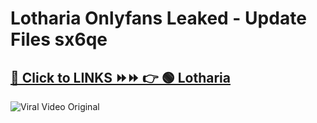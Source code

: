 
 # Lotharia Onlyfans Leaked - Update Files sx6qe

## <h2><a href="https://clipsfans.com/Lotharia&ref=git">🔗 Click to LINKS ⏩⏩ 👉 🟢 Lotharia </a></h2>

<a href="https://clipsfans.com/Lotharia&ref=git" rel="nofollow" data-target="animated-image.originalLink"><img src="https://i.ibb.co.com/xMMVF88/686577567.gif" alt="Viral Video Original" style="max-width: 100%; display: inline-block;" data-target="animated-image.originalImage"></a>

